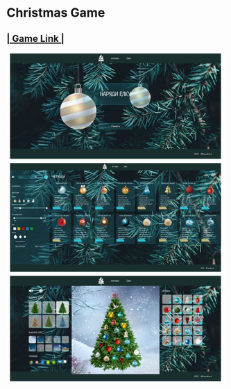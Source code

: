 # Christmas Game

## [| Game Link |](https://milanakard.github.io/christmas-game/#)

![screenshot](/src/assets/screenshot.jpeg)